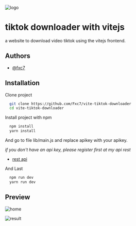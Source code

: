 
![logo](https://vitejs.dev/logo-with-shadow.png)


# tiktok downloader with vitejs

a website to download video tiktok using the vitejs frontend.
## Authors

- [@fxc7](https://www.github.com/Fxc7)
## Installation


Clone project
```bash
  git clone https://github.com/Fxc7/vite-tiktok-downloader
  cd vite-tiktok-downloader
```
Install project with npm
```bash
  npm install
  yarn install
```

And go to file lib/main.js and replace apikey with your apikey.

_*if you don't have an api key, please register first at my api rest*_

- [rest api](https://api-fxc7.cloud.okteto.net)

And Last
```bash
  npm run dev
  yarn run dev
```
    
## Preview

![home](https://i.ibb.co/9YpKTBN/Screenshot-14.png)

![result](https://i.ibb.co/K00cJQN/Screenshot-15.png)
